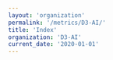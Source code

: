 ```yaml
---
layout: 'organization'
permalink: '/metrics/D3-AI/'
title: 'Index'
organization: 'D3-AI'
current_date: '2020-01-01'
---
```

